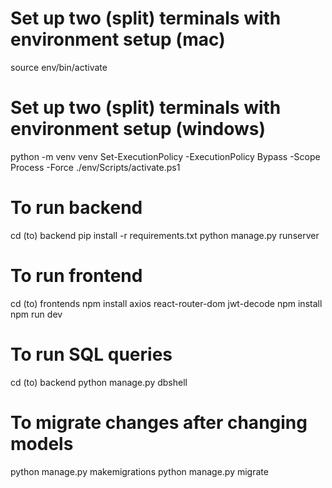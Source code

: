 # Set up two (split) terminals with environment setup (mac)
source env/bin/activate

# Set up two (split) terminals with environment setup (windows)
python -m venv venv 
Set-ExecutionPolicy -ExecutionPolicy Bypass -Scope Process -Force
./env/Scripts/activate.ps1

# To run backend
cd (to) backend
pip install -r requirements.txt
python manage.py runserver

# To run frontend 
cd (to) frontends
npm install axios react-router-dom jwt-decode
npm install
npm run dev

# To run SQL queries
cd (to) backend
python manage.py dbshell

# To migrate changes after changing models
python manage.py makemigrations
python manage.py migrate

